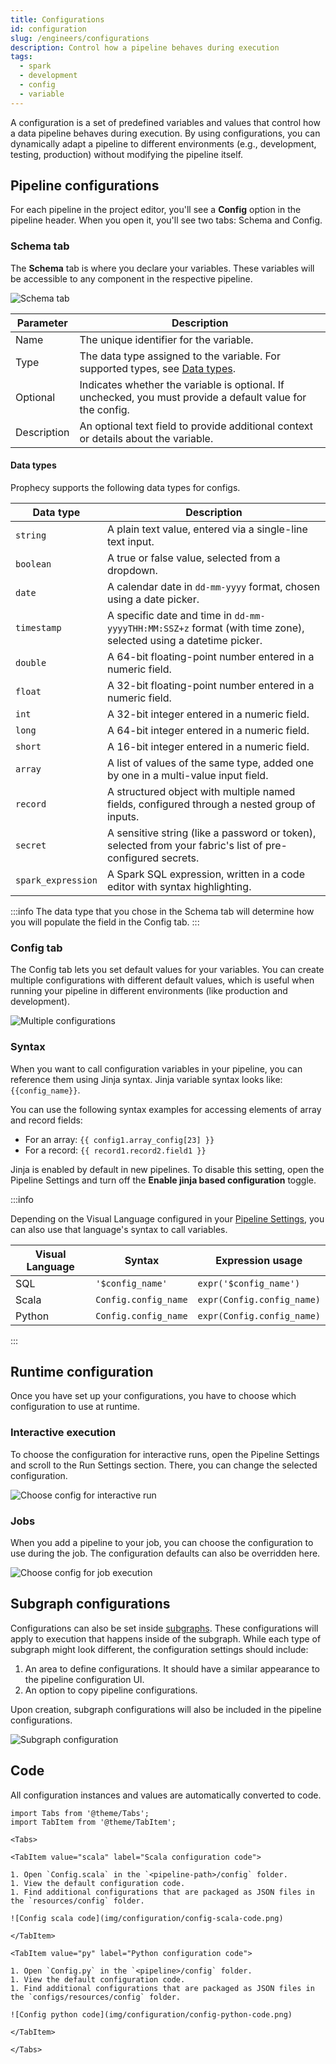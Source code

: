 ```yaml
---
title: Configurations
id: configuration
slug: /engineers/configurations
description: Control how a pipeline behaves during execution
tags:
  - spark
  - development
  - config
  - variable
---
```


A configuration is a set of predefined variables and values that control how a data pipeline behaves during execution. By using configurations, you can dynamically adapt a pipeline to different environments (e.g., development, testing, production) without modifying the pipeline itself.

## Pipeline configurations

For each pipeline in the project editor, you'll see a **Config** option in the pipeline header. When you open it, you'll see two tabs: Schema and Config.

### Schema tab

The **Schema** tab is where you declare your variables. These variables will be accessible to any component in the respective pipeline.

![Schema tab](img/configuration/config-schema.png)

| Parameter   | Description                                                                                                |
| ----------- | ---------------------------------------------------------------------------------------------------------- |
| Name        | The unique identifier for the variable.                                                                    |
| Type        | The data type assigned to the variable. For supported types, see [Data types](#data-types).                |
| Optional    | Indicates whether the variable is optional. If unchecked, you must provide a default value for the config. |
| Description | An optional text field to provide additional context or details about the variable.                        |

#### Data types

Prophecy supports the following data types for configs.

| Data type          | Description                                                                                                     |
| ------------------ | --------------------------------------------------------------------------------------------------------------- |
| `string`           | A plain text value, entered via a single-line text input.                                                       |
| `boolean`          | A true or false value, selected from a dropdown.                                                                |
| `date`             | A calendar date in `dd-mm-yyyy` format, chosen using a date picker.                                             |
| `timestamp`        | A specific date and time in `dd-mm-yyyyTHH:MM:SSZ+z` format (with time zone), selected using a datetime picker. |
| `double`           | A 64-bit floating-point number entered in a numeric field.                                                      |
| `float`            | A 32-bit floating-point number entered in a numeric field.                                                      |
| `int`              | A 32-bit integer entered in a numeric field.                                                                    |
| `long`             | A 64-bit integer entered in a numeric field.                                                                    |
| `short`            | A 16-bit integer entered in a numeric field.                                                                    |
| `array`            | A list of values of the same type, added one by one in a multi-value input field.                               |
| `record`           | A structured object with multiple named fields, configured through a nested group of inputs.                    |
| `secret`           | A sensitive string (like a password or token), selected from your fabric's list of pre-configured secrets.      |
| `spark_expression` | A Spark SQL expression, written in a code editor with syntax highlighting.                                      |

:::info
The data type that you chose in the Schema tab will determine how you will populate the field in the Config tab.
:::

### Config tab

The Config tab lets you set default values for your variables. You can create multiple configurations with different default values, which is useful when running your pipeline in different environments (like production and development).

![Multiple configurations](img/configuration/config-new-instance.png)

### Syntax

When you want to call configuration variables in your pipeline, you can reference them using Jinja syntax. Jinja variable syntax looks like: `{{config_name}}`.

You can use the following syntax examples for accessing elements of array and record fields:

- For an array: `{{ config1.array_config[23] }}`
- For a record: `{{ record1.record2.field1 }}`

Jinja is enabled by default in new pipelines. To disable this setting, open the Pipeline Settings and turn off the **Enable jinja based configuration** toggle.

:::info

Depending on the Visual Language configured in your [Pipeline Settings](/engineers/pipeline-settings), you can also use that language's syntax to call variables.

| Visual Language | Syntax               | Expression usage           |
| --------------- | -------------------- | -------------------------- |
| SQL             | `'$config_name'`     | `expr('$config_name')`     |
| Scala           | `Config.config_name` | `expr(Config.config_name)` |
| Python          | `Config.config_name` | `expr(Config.config_name)` |

:::

## Runtime configuration

Once you have set up your configurations, you have to choose which configuration to use at runtime.

### Interactive execution

To choose the configuration for interactive runs, open the Pipeline Settings and scroll to the Run Settings section. There, you can change the selected configuration.

![Choose config for interactive run](img/configuration/configuration-interactive-run.png)

### Jobs

When you add a pipeline to your job, you can choose the configuration to use during the job. The configuration defaults can also be overridden here.

![Choose config for job execution](img/configuration/configuration-job.png)

## Subgraph configurations

Configurations can also be set inside [subgraphs](/engineers/subgraph). These configurations will apply to execution that happens inside of the subgraph. While each type of subgraph might look different, the configuration settings should include:

1. An area to define configurations. It should have a similar appearance to the pipeline configuration UI.
1. An option to copy pipeline configurations.

Upon creation, subgraph configurations will also be included in the pipeline configurations.

![Subgraph configuration](img/configuration/config-subgraph.png)

## Code

All configuration instances and values are automatically converted to code.

```mdx-code-block
import Tabs from '@theme/Tabs';
import TabItem from '@theme/TabItem';

<Tabs>

<TabItem value="scala" label="Scala configuration code">

1. Open `Config.scala` in the `<pipeline-path>/config` folder.
1. View the default configuration code.
1. Find additional configurations that are packaged as JSON files in the `resources/config` folder.

![Config scala code](img/configuration/config-scala-code.png)

</TabItem>

<TabItem value="py" label="Python configuration code">

1. Open `Config.py` in the `<pipeline>/config` folder.
1. View the default configuration code.
1. Find additional configurations that are packaged as JSON files in the `configs/resources/config` folder.

![Config python code](img/configuration/config-python-code.png)

</TabItem>

</Tabs>

```
